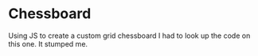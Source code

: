 # Chessboard
Using JS to create a custom grid chessboard
I had to look up the code on this one. It stumped me. 
